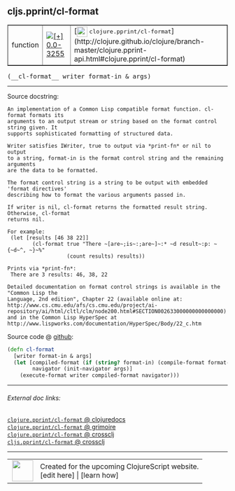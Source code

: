 ## cljs.pprint/cl-format



 <table border="1">
<tr>
<td>function</td>
<td><a href="https://github.com/cljsinfo/cljs-api-docs/tree/0.0-3255"><img valign="middle" alt="[+] 0.0-3255" title="Added in 0.0-3255" src="https://img.shields.io/badge/+-0.0--3255-lightgrey.svg"></a> </td>
<td>
[<img height="24px" valign="middle" src="http://i.imgur.com/1GjPKvB.png"> <samp>clojure.pprint/cl-format</samp>](http://clojure.github.io/clojure/branch-master/clojure.pprint-api.html#clojure.pprint/cl-format)
</td>
</tr>
</table>


 <samp>
(__cl-format__ writer format-in & args)<br>
</samp>

---





Source docstring:

```
An implementation of a Common Lisp compatible format function. cl-format formats its
arguments to an output stream or string based on the format control string given. It
supports sophisticated formatting of structured data.

Writer satisfies IWriter, true to output via *print-fn* or nil to output
to a string, format-in is the format control string and the remaining arguments
are the data to be formatted.

The format control string is a string to be output with embedded 'format directives'
describing how to format the various arguments passed in.

If writer is nil, cl-format returns the formatted result string. Otherwise, cl-format
returns nil.

For example:
 (let [results [46 38 22]]
        (cl-format true "There ~[are~;is~:;are~]~:* ~d result~:p: ~{~d~^, ~}~%"
                   (count results) results))

Prints via *print-fn*:
 There are 3 results: 46, 38, 22

Detailed documentation on format control strings is available in the "Common Lisp the
Language, 2nd edition", Chapter 22 (available online at:
http://www.cs.cmu.edu/afs/cs.cmu.edu/project/ai-repository/ai/html/cltl/clm/node200.html#SECTION002633000000000000000)
and in the Common Lisp HyperSpec at
http://www.lispworks.com/documentation/HyperSpec/Body/22_c.htm
```


Source code @ [github](https://github.com/clojure/clojurescript/blob/r3297/src/main/cljs/cljs/pprint.cljs#L894-L929):

```clj
(defn cl-format
  [writer format-in & args]
  (let [compiled-format (if (string? format-in) (compile-format format-in) format-in)
        navigator (init-navigator args)]
    (execute-format writer compiled-format navigator)))
```

<!--
Repo - tag - source tree - lines:

 <pre>
clojurescript @ r3297
└── src
    └── main
        └── cljs
            └── cljs
                └── <ins>[pprint.cljs:894-929](https://github.com/clojure/clojurescript/blob/r3297/src/main/cljs/cljs/pprint.cljs#L894-L929)</ins>
</pre>

-->

---



###### External doc links:

[`clojure.pprint/cl-format` @ clojuredocs](http://clojuredocs.org/clojure.pprint/cl-format)<br>
[`clojure.pprint/cl-format` @ grimoire](http://conj.io/store/v1/org.clojure/clojure/1.7.0-beta3/clj/clojure.pprint/cl-format/)<br>
[`clojure.pprint/cl-format` @ crossclj](http://crossclj.info/fun/clojure.pprint/cl-format.html)<br>
[`cljs.pprint/cl-format` @ crossclj](http://crossclj.info/fun/cljs.pprint.cljs/cl-format.html)<br>

---

 <table>
<tr><td>
<img valign="middle" align="right" width="48px" src="http://i.imgur.com/Hi20huC.png">
</td><td>
Created for the upcoming ClojureScript website.<br>
[edit here] | [learn how]
</td></tr></table>

[edit here]:https://github.com/cljsinfo/cljs-api-docs/blob/master/cljsdoc/cljs.pprint/cl-format.cljsdoc
[learn how]:https://github.com/cljsinfo/cljs-api-docs/wiki/cljsdoc-files

<!--

This information was too distracting to show to readers, but I'll leave it
commented here since it is helpful to:

- pretty-print the data used to generate this document
- and show how to retrieve that data



The API data for this symbol:

```clj
{:ns "cljs.pprint",
 :name "cl-format",
 :signature ["[writer format-in & args]"],
 :history [["+" "0.0-3255"]],
 :type "function",
 :full-name-encode "cljs.pprint/cl-format",
 :source {:code "(defn cl-format\n  [writer format-in & args]\n  (let [compiled-format (if (string? format-in) (compile-format format-in) format-in)\n        navigator (init-navigator args)]\n    (execute-format writer compiled-format navigator)))",
          :title "Source code",
          :repo "clojurescript",
          :tag "r3297",
          :filename "src/main/cljs/cljs/pprint.cljs",
          :lines [894 929]},
 :full-name "cljs.pprint/cl-format",
 :clj-symbol "clojure.pprint/cl-format",
 :docstring "An implementation of a Common Lisp compatible format function. cl-format formats its\narguments to an output stream or string based on the format control string given. It\nsupports sophisticated formatting of structured data.\n\nWriter satisfies IWriter, true to output via *print-fn* or nil to output\nto a string, format-in is the format control string and the remaining arguments\nare the data to be formatted.\n\nThe format control string is a string to be output with embedded 'format directives'\ndescribing how to format the various arguments passed in.\n\nIf writer is nil, cl-format returns the formatted result string. Otherwise, cl-format\nreturns nil.\n\nFor example:\n (let [results [46 38 22]]\n        (cl-format true \"There ~[are~;is~:;are~]~:* ~d result~:p: ~{~d~^, ~}~%\"\n                   (count results) results))\n\nPrints via *print-fn*:\n There are 3 results: 46, 38, 22\n\nDetailed documentation on format control strings is available in the \"Common Lisp the\nLanguage, 2nd edition\", Chapter 22 (available online at:\nhttp://www.cs.cmu.edu/afs/cs.cmu.edu/project/ai-repository/ai/html/cltl/clm/node200.html#SECTION002633000000000000000)\nand in the Common Lisp HyperSpec at\nhttp://www.lispworks.com/documentation/HyperSpec/Body/22_c.htm"}

```

Retrieve the API data for this symbol:

```clj
;; from Clojure REPL
(require '[clojure.edn :as edn])
(-> (slurp "https://raw.githubusercontent.com/cljsinfo/cljs-api-docs/catalog/cljs-api.edn")
    (edn/read-string)
    (get-in [:symbols "cljs.pprint/cl-format"]))
```

-->
